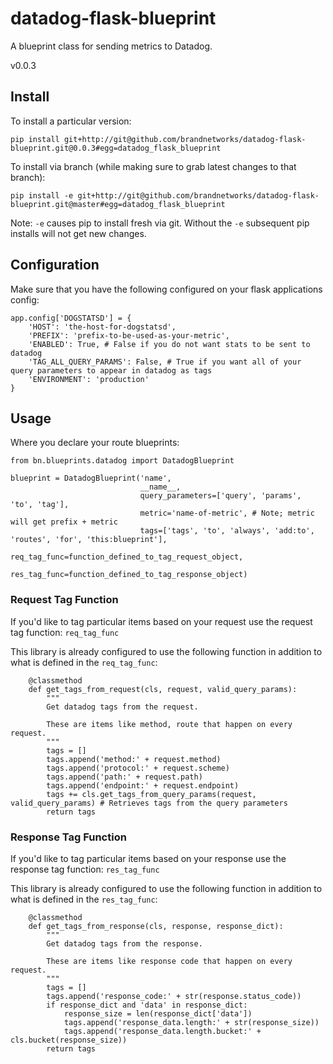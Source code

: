 # datadog-flask-blueprint
A blueprint class for sending metrics to Datadog.

v0.0.3

## Install 

To install a particular version:

```
pip install git+http://git@github.com/brandnetworks/datadog-flask-blueprint.git@0.0.3#egg=datadog_flask_blueprint
```

To install via branch (while making sure to grab latest changes to that branch):

```
pip install -e git+http://git@github.com/brandnetworks/datadog-flask-blueprint.git@master#egg=datadog_flask_blueprint
```

Note: `-e` causes pip to install fresh via git. Without the `-e` subsequent pip installs will not get new changes.

## Configuration

Make sure that you have the following configured on your flask applications config:

```
app.config['DOGSTATSD'] = {
    'HOST': 'the-host-for-dogstatsd',
    'PREFIX': 'prefix-to-be-used-as-your-metric',
    'ENABLED': True, # False if you do not want stats to be sent to datadog
    'TAG_ALL_QUERY_PARAMS': False, # True if you want all of your query parameters to appear in datadog as tags
    'ENVIRONMENT': 'production'
}
```

## Usage

Where you declare your route blueprints:

```
from bn.blueprints.datadog import DatadogBlueprint

blueprint = DatadogBlueprint('name',
                             __name__,
                             query_parameters=['query', 'params', 'to', 'tag'],
                             metric='name-of-metric', # Note; metric will get prefix + metric
                             tags=['tags', 'to', 'always', 'add:to', 'routes', 'for', 'this:blueprint'],
                             req_tag_func=function_defined_to_tag_request_object,
                             res_tag_func=function_defined_to_tag_response_object)
```

### Request Tag Function

If you'd like to tag particular items based on your request use the request tag function: `req_tag_func`

This library is already configured to use the following function in addition to what is defined in the `req_tag_func`:

```
    @classmethod
    def get_tags_from_request(cls, request, valid_query_params):
        """
        Get datadog tags from the request.

        These are items like method, route that happen on every request.
        """
        tags = []
        tags.append('method:' + request.method)
        tags.append('protocol:' + request.scheme)
        tags.append('path:' + request.path)
        tags.append('endpoint:' + request.endpoint)
        tags += cls.get_tags_from_query_params(request, valid_query_params) # Retrieves tags from the query parameters
        return tags
```

### Response Tag Function

If you'd like to tag particular items based on your response use the response tag function: `res_tag_func`

This library is already configured to use the following function in addition to what is defined in the `res_tag_func`:

```
    @classmethod
    def get_tags_from_response(cls, response, response_dict):
        """
        Get datadog tags from the response.

        These are items like response code that happen on every request.
        """
        tags = []
        tags.append('response_code:' + str(response.status_code))
        if response_dict and 'data' in response_dict:
            response_size = len(response_dict['data'])
            tags.append('response_data.length:' + str(response_size))
            tags.append('response_data.length.bucket:' + cls.bucket(response_size))
        return tags
```